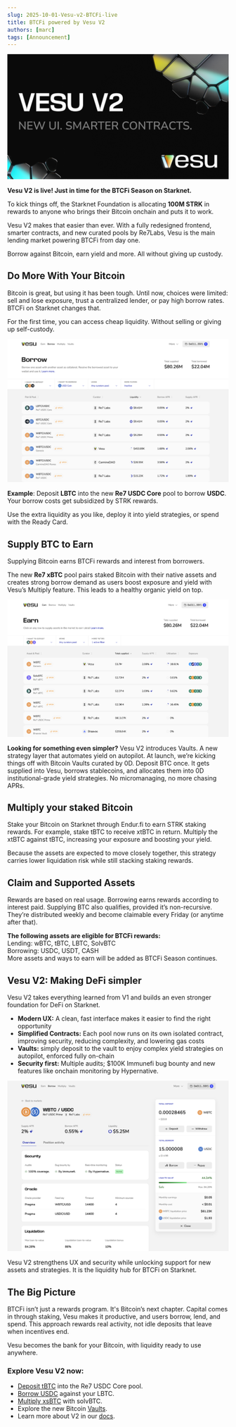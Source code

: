 ```yaml
---
slug: 2025-10-01-Vesu-v2-BTCFi-live
title: BTCFi powered by Vesu V2
authors: [marc]
tags: [Announcement]
---
```


![Vesu V2](VesuV2.png)

**Vesu V2 is live! Just in time for the BTCFi Season on Starknet.**

To kick things off, the Starknet Foundation is allocating **100M STRK** in rewards to anyone who brings their Bitcoin onchain and puts it to work. 

Vesu V2 makes that easier than ever. With a fully redesigned frontend, smarter contracts, and new curated pools by Re7Labs, Vesu is the main lending market powering BTCFi from day one.

Borrow against Bitcoin, earn yield and more. All without giving up custody.  


## Do More With Your Bitcoin
Bitcoin is great, but using it has been tough. Until now, choices were limited: sell and lose exposure, trust a centralized lender, or pay high borrow rates. BTCFi on Starknet changes that.

For the first time, you can access cheap liquidity. Without selling or giving up self-custody.

![borrow-usdc.png](images/borrow-usdc.png)

**Example**: Deposit **LBTC** into the new **Re7 USDC Core** pool to borrow **USDC**. Your borrow costs get subsidized by STRK rewards.

Use the extra liquidity as you like, deploy it into yield strategies, or spend with the Ready Card.

## Supply BTC to Earn 
Supplying Bitcoin earns BTCFi rewards and interest from borrowers.

The new **Re7 xBTC** pool pairs staked Bitcoin with their native assets and creates strong borrow demand as users boost exposure and yield with Vesu’s Multiply feature. This leads to a healthy organic yield on top.

![earn.png](images/earn.png)

**Looking for something even simpler?** Vesu V2 introduces Vaults. A new strategy layer that automates yield on autopilot. At launch, we’re kicking things off with Bitcoin Vaults curated by 0D. Deposit BTC once. It gets supplied into Vesu, borrows stablecoins, and allocates them into 0D institutional-grade yield strategies. No micromanaging, no more chasing APRs.

## Multiply your staked Bitcoin
Stake your Bitcoin on Starknet through Endur.fi to earn STRK staking rewards. For example, stake tBTC to receive xtBTC in return. Multiply the xtBTC against tBTC, increasing your exposure and boosting your yield.

Because the assets are expected to move closely together, this strategy carries lower liquidation risk while still stacking staking rewards.

## Claim and Supported Assets
Rewards are based on real usage. Borrowing earns rewards according to interest paid. Supplying BTC also qualifies, provided it’s non-recursive. They’re distributed weekly and become claimable every Friday (or anytime after that).

**The following assets are eligible for BTCFi rewards:**  
Lending: wBTC, tBTC, LBTC, SolvBTC  
Borrowing: USDC, USDT, CASH  
More assets and ways to earn will be added as BTCFi Season continues. 


## Vesu V2: Making DeFi simpler
Vesu V2 takes everything learned from V1 and builds an even stronger foundation for DeFi on Starknet.
- **Modern UX:** A clean, fast interface makes it easier to find the right opportunity
- **Simplified Contracts:** Each pool now runs on its own isolated contract, improving security, reducing complexity, and lowering gas costs
- **Vaults:** simply deposit to the vault to enjoy complex yield strategies on autopilot, enforced fully on-chain
- **Security first:** Multiple audits; $100K Immunefi bug bounty and new features like onchain monitoring by Hypernative.

![Position and market view](images/wBTCUSDC.png)

Vesu V2 strengthens UX and security while unlocking support for new assets and strategies. It is the liquidity hub for BTCFi on Starknet.

## The Big Picture
BTCFi isn’t just a rewards program. It's Bitcoin’s next chapter. Capital comes in through staking, Vesu makes it productive, and users borrow, lend, and spend. This approach rewards real activity, not idle deposits that leave when incentives end.

Vesu becomes the bank for your Bitcoin, with liquidity ready to use anywhere.


### Explore Vesu V2 now:
- [Deposit tBTC](https://vesu.xyz/borrow/0x03976cac265a12609934089004df458ea29c776d77da423c96dc761d09d24124/0x04daa17763b286d1e59b97c283c0b8c949994c361e426a28f743c67bdfe9a32f/0x053c91253bc9682c04929ca02ed00b3e423f6710d2ee7e0d5ebb06f3ecf368a8) into the Re7 USDC Core pool.
- [Borrow USDC](https://vesu.xyz/borrow/0x03976cac265a12609934089004df458ea29c776d77da423c96dc761d09d24124/0x036834a40984312f7f7de8d31e3f6305b325389eaeea5b1c0664b2fb936461a4/0x053c91253bc9682c04929ca02ed00b3e423f6710d2ee7e0d5ebb06f3ecf368a8) against your LBTC. 
- [Multiply xsBTC](https://vesu.xyz/multiply/0x03a8416bf20d036df5b1cf3447630a2e1cb04685f6b0c3a70ed7fb1473548ecf/0x0580f3dc564a7b82f21d40d404b3842d490ae7205e6ac07b1b7af2b4a5183dc9/0x0593e034dda23eea82d2ba9a30960ed42cf4a01502cc2351dc9b9881f9931a68) with solvBTC.
- Explore the new Bitcoin [Vaults](https://vesu.xyz/vaults). 
- Learn more about V2 in our [docs](https://docs.vesu.xyz/). 
